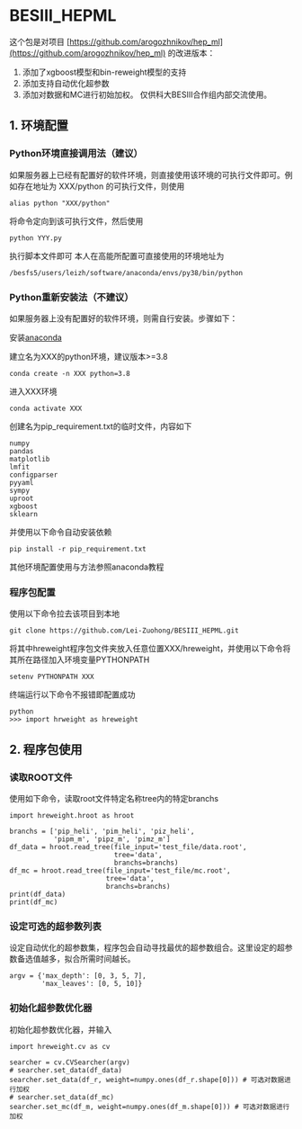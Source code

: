 # BESIII_HEPML
  这个包是对项目
  [https://github.com/arogozhnikov/hep_ml](https://github.com/arogozhnikov/hep_ml)
  的改进版本：
  1. 添加了xgboost模型和bin-reweight模型的支持
  2. 添加支持自动优化超参数
  3. 添加对数据和MC进行初始加权。
  仅供科大BESIII合作组内部交流使用。

## 1. 环境配置
### Python环境直接调用法（建议）
如果服务器上已经有配置好的软件环境，则直接使用该环境的可执行文件即可。例如存在地址为 XXX/python 的可执行文件，则使用
```
alias python "XXX/python"
```
将命令定向到该可执行文件，然后使用
```
python YYY.py
```
执行脚本文件即可
本人在高能所配置可直接使用的环境地址为
```
/besfs5/users/leizh/software/anaconda/envs/py38/bin/python
```
### Python重新安装法（不建议）
如果服务器上没有配置好的软件环境，则需自行安装。步骤如下：

安装[anaconda](https://www.anaconda.com/)

建立名为XXX的python环境，建议版本>=3.8
```
conda create -n XXX python=3.8
```
进入XXX环境
```
conda activate XXX
```
创建名为pip_requirement.txt的临时文件，内容如下
```
numpy
pandas
matplotlib
lmfit
configparser
pyyaml
sympy
uproot
xgboost
sklearn
```
并使用以下命令自动安装依赖
```
pip install -r pip_requirement.txt
```
其他环境配置使用与方法参照anaconda教程
### 程序包配置
使用以下命令拉去该项目到本地
```
git clone https://github.com/Lei-Zuohong/BESIII_HEPML.git
```
将其中hreweight程序包文件夹放入任意位置XXX/hreweight，并使用以下命令将其所在路径加入环境变量PYTHONPATH
```
setenv PYTHONPATH XXX
```
终端运行以下命令不报错即配置成功
```
python
>>> import hrweight as hreweight
```

## 2. 程序包使用
### 读取ROOT文件
使用如下命令，读取root文件特定名称tree内的特定branchs
```
import hreweight.hroot as hroot

branchs = ['pip_heli', 'pim_heli', 'piz_heli',
           'pipm_m', 'pipz_m', 'pimz_m']
df_data = hroot.read_tree(file_input='test_file/data.root',
                          tree='data',
                          branchs=branchs)
df_mc = hroot.read_tree(file_input='test_file/mc.root',
                        tree='data',
                        branchs=branchs)
print(df_data)
print(df_mc)
```
### 设定可选的超参数列表
设定自动优化的超参数集，程序包会自动寻找最优的超参数组合。这里设定的超参数备选值越多，拟合所需时间越长。
```
argv = {'max_depth': [0, 3, 5, 7],
        'max_leaves': [0, 5, 10]}
```
### 初始化超参数优化器
初始化超参数优化器，并输入
```
import hreweight.cv as cv

searcher = cv.CVSearcher(argv)
# searcher.set_data(df_data)
searcher.set_data(df_r, weight=numpy.ones(df_r.shape[0])) # 可选对数据进行加权
# searcher.set_data(df_mc)
searcher.set_mc(df_m, weight=numpy.ones(df_m.shape[0])) # 可选对数据进行加权
```








